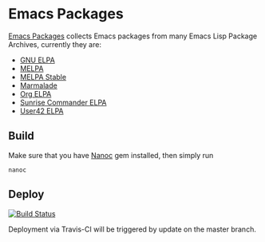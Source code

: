 # Emacs Packages

[Emacs Packages](https://elpa.emacs-china.org/packages/) collects Emacs packages
from many Emacs Lisp Package Archives, currently they are:

- [GNU ELPA](https://elpa.gnu.org/)
- [MELPA](https://melpa.org/)
- [MELPA Stable](https://stable.melpa.org/)
- [Marmalade](https://stable.melpa.org/)
- [Org ELPA](http://orgmode.org/elpa.html)
- [Sunrise Commander ELPA](http://joseito.republika.pl/sunrise-commander/)
- [User42 ELPA](http://user42.tuxfamily.org/elpa/index.html)

## Build

Make sure that you have [Nanoc](http://nanoc.ws/) gem installed, then simply run

    nanoc

## Deploy

[![Build Status](https://travis-ci.org/emacs-china/packages.svg?branch=master)](https://travis-ci.org/emacs-china/packages)

Deployment via Travis-CI will be triggered by update on the master branch.
